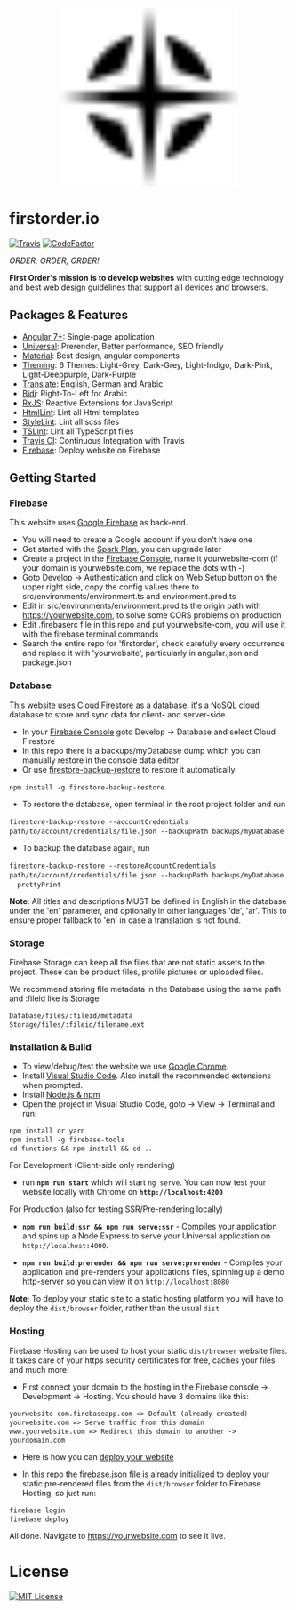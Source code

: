 <p align="center">
  <img src="src/assets/img/favicons/safari-pinned-tab.svg" alt="Logo" height="320"/>
</p>

# firstorder.io
[![Travis](https://img.shields.io/travis/firstorder-gmbh/firstorder.io.svg)](https://travis-ci.org/firstorder-gmbh/firstorder.io)
[![CodeFactor](https://www.codefactor.io/repository/github/firstorder-gmbh/firstorder.io/badge)](https://www.codefactor.io/repository/github/firstorder-gmbh/firstorder.io)

<em>ORDER, ORDER, ORDER!</em>

<strong>First Order's mission is to develop websites</strong>
with cutting edge technology and best web design guidelines that support all devices and browsers.


## Packages & Features
* [Angular 7+](https://github.com/angular/angular): Single-page application
* [Universal](https://github.com/angular/universal): Prerender, Better performance, SEO friendly
* [Material](https://github.com/angular/material2): Best design, angular components
* [Theming](https://material.angular.io/guide/theming): 6 Themes: Light-Grey, Dark-Grey, Light-Indigo, Dark-Pink, Light-Deeppurple, Dark-Purple
* [Translate](https://github.com/ngx-translate/core): English, German and Arabic
* [Bidi](https://material.angular.io/cdk/bidi/overview): Right-To-Left for Arabic
* [RxJS](https://github.com/reactivex/rxjs): Reactive Extensions for JavaScript
* [HtmlLint](https://github.com/htmllint/htmllint): Lint all Html templates
* [StyleLint](https://github.com/stylelint/stylelint): Lint all scss files
* [TSLint](https://github.com/palantir/tslint): Lint all TypeScript files
* [Travis CI](https://github.com/travis-ci/travis-ci): Continuous Integration with Travis
* [Firebase](https://firebase.google.com): Deploy website on Firebase


## Getting Started


### Firebase
This website uses [Google Firebase](https://firebase.google.com) as back-end.

* You will need to create a Google account if you don't have one
* Get started with the [Spark Plan](https://firebase.google.com/pricing), you can upgrade later
* Create a project in the [Firebase Console](https://console.firebase.google.com), name it yourwebsite-com (if your domain is yourwebsite.com, we replace the dots with -)
* Goto Develop -> Authentication and click on Web Setup button on the upper right side, copy the config values there to src/environments/environment.ts and environment.prod.ts
* Edit in src/environments/environment.prod.ts the origin path with https://yourwebsite.com, to solve some CORS problems on production
* Edit .firebaserc file in this repo and put yourwebsite-com, you will use it with the firebase terminal commands
* Search the entire repo for 'firstorder', check carefully every occurrence and replace it with 'yourwebsite', particularly in angular.json and package.json


### Database
This website uses [Cloud Firestore](https://firebase.google.com/docs/firestore) as a database, it's a NoSQL cloud database to store and sync data for client- and server-side.

* In your [Firebase Console](https://console.firebase.google.com) goto Develop -> Database and select Cloud Firestore
* In this repo there is a backups/myDatabase dump which you can manually restore in the console data editor
* Or use [firestore-backup-restore](https://www.npmjs.com/package/firestore-backup-restore) to restore it automatically

`npm install -g firestore-backup-restore`

* To restore the database, open terminal in the root project folder and run

`firestore-backup-restore --accountCredentials path/to/account/credentials/file.json --backupPath backups/myDatabase`

* To backup the database again, run

`firestore-backup-restore --restoreAccountCredentials path/to/account/credentials/file.json --backupPath backups/myDatabase --prettyPrint`

**Note**: All titles and descriptions MUST be defined in English in the database under the 'en' parameter, and optionally in other languages 'de', 'ar'.
This to ensure proper fallback to 'en' in case a translation is not found.


### Storage
Firebase Storage can keep all the files that are not static assets to the project. 
These can be product files, profile pictures or uploaded files.

We recommend storing file metadata in the Database using the same path and :fileid like is Storage:
```
Database/files/:fileid/metadata
Storage/files/:fileid/filename.ext
```


### Installation & Build
* To view/debug/test the website we use [Google Chrome](https://www.google.com/chrome).
* Install [Visual Studio Code](https://code.visualstudio.com). 
Also install the recommended extensions when prompted.
* Install [Node.js & npm](https://nodejs.org/en/download)
* Open the project in Visual Studio Code, goto -> View -> Terminal and run:
```
npm install or yarn
npm install -g firebase-tools
cd functions && npm install && cd ..
```

For Development (Client-side only rendering)
* run **`npm run start`** which will start `ng serve`. You can now test your website locally with Chrome on **`http://localhost:4200`**

For Production (also for testing SSR/Pre-rendering locally)

* **`npm run build:ssr && npm run serve:ssr`** - Compiles your application and spins up a Node Express to serve your Universal application on `http://localhost:4000`.

* **`npm run build:prerender && npm run serve:prerender`** - Compiles your application and pre-renders your applications files, spinning up a demo http-server so you can view it on `http://localhost:8080`

**Note**: To deploy your static site to a static hosting platform you will have to deploy the `dist/browser` folder, rather than the usual `dist`


### Hosting
Firebase Hosting can be used to host your static `dist/browser` website files. It takes care of your https security certificates for free, caches your files and much more.

* First connect your domain to the hosting in the Firebase console -> Development -> Hosting.
You should have 3 domains like this:
```
yourwebsite-com.firebaseapp.com => Default (already created)
yourwebsite.com => Serve traffic from this domain
www.yourwebsite.com => Redirect this domain to another -> yourdomain.com
```

* Here is how you can [deploy your website](https://firebase.google.com/docs/hosting/deploying)

* In this repo the firebase.json file is already initialized to deploy your static pre-rendered files from the `dist/browser` folder to Firebase Hosting, so just run:
```
firebase login
firebase deploy
```


All done. Navigate to https://yourwebsite.com to see it live.


# License
[![MIT License](https://img.shields.io/badge/license-MIT-blue.svg?style=flat)](/LICENSE)
